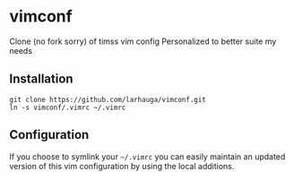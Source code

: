 vimconf
=======
Clone (no fork sorry) of timss vim config
Personalized to better suite my needs

Installation
------------

    git clone https://github.com/larhauga/vimconf.git
    ln -s vimconf/.vimrc ~/.vimrc

Configuration
-------------
If you choose to symlink your `~/.vimrc` you can easily maintain an updated
version of this vim configuration by using the local additions.
